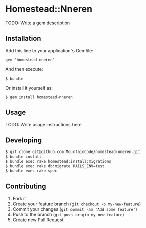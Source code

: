 # Homestead::Nneren

TODO: Write a gem description

## Installation

Add this line to your application's Gemfile:

    gem 'homestead-nneren'

And then execute:

    $ bundle

Or install it yourself as:

    $ gem install homestead-nneren

## Usage

TODO: Write usage instructions here

## Developing

```bash
$ git clone git@github.com:MountainCode/homestead-nneren.git
$ bundle install
$ bundle exec rake homestead:install:migrations
$ bundle exec rake db:migrate RAILS_ENV=test
$ bundle exec rake spec
```

## Contributing

1. Fork it
2. Create your feature branch (`git checkout -b my-new-feature`)
3. Commit your changes (`git commit -am 'Add some feature'`)
4. Push to the branch (`git push origin my-new-feature`)
5. Create new Pull Request
